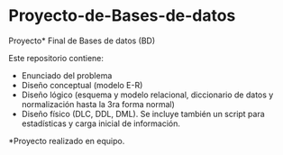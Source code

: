 # Proyecto-de-Bases-de-datos
Proyecto* Final de Bases de datos (BD)

Este repositorio contiene:
- Enunciado del problema
- Diseño conceptual (modelo E-R)
- Diseño lógico (esquema y modelo relacional, diccionario de datos y normalización hasta la 3ra forma normal)
- Diseño físico (DLC, DDL, DML). Se incluye también un script para estadísticas y carga inicial de información.

*Proyecto realizado en equipo.

